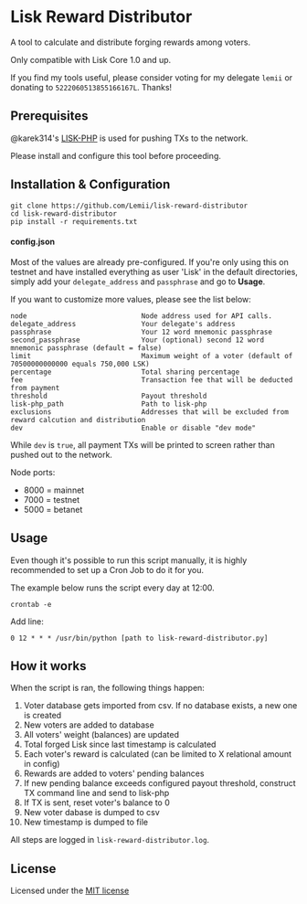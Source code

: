 # Lisk Reward Distributor
A tool to calculate and distribute forging rewards among voters.

Only compatible with Lisk Core 1.0 and up.

If you find my tools useful, please consider voting for my delegate `lemii` or donating to `5222060513855166167L`. Thanks!

## Prerequisites
@karek314's [LISK-PHP](https://github.com/karek314/lisk-php) is used for pushing TXs to the network. 

Please install and configure this tool before proceeding.

## Installation & Configuration
```
git clone https://github.com/Lemii/lisk-reward-distributor
cd lisk-reward-distributor
pip install -r requirements.txt
```

#### config.json
Most of the values are already pre-configured. If you're only using this on testnet and have installed everything as user 'Lisk' in the default directories, simply add your `delegate_address` and `passphrase` and go to **Usage**.

If you want to customize more values, please see the list below:

```
node                            Node address used for API calls.
delegate_address                Your delegate's address
passphrase                      Your 12 word mnemonic passphrase
second_passphrase               Your (optional) second 12 word mnemonic passphrase (default = false)
limit                           Maximum weight of a voter (default of 70500000000000 equals 750,000 LSK)
percentage                      Total sharing percentage
fee                             Transaction fee that will be deducted from payment
threshold                       Payout threshold
lisk-php_path                   Path to lisk-php
exclusions                      Addresses that will be excluded from reward calcution and distribution
dev                             Enable or disable "dev mode"
```
While `dev` is `true`, all payment TXs will be printed to screen rather than pushed out to the network.


Node ports:
- 8000 = mainnet
- 7000 = testnet
- 5000 = betanet


## Usage
Even though it's possible to run this script manually, it is highly recommended to set up a Cron Job to do it for you.

The example below runs the script every day at 12:00. 
```
crontab -e 
```

Add line:
```
0 12 * * * /usr/bin/python [path to lisk-reward-distributor.py]
```

## How it works
When the script is ran, the following things happen:
1. Voter database gets imported from csv. If no database exists, a new one is created
2. New voters are added to database
3. All voters' weight (balances) are updated
4. Total forged Lisk since last timestamp is calculated
5. Each voter's reward is calculated (can be limited to X relational amount in config)
6. Rewards are added to voters' pending balances
7. If new pending balance exceeds configured payout threshold, construct TX command line and send to lisk-php 
8. If TX is sent, reset voter's balance to 0
9. New voter dabase is dumped to csv
10. New timestamp is dumped to file

All steps are logged in `lisk-reward-distributor.log`.

## License
Licensed under the [MIT license](https://github.com/Lemii/lisk-reward-distributor/blob/master/LICENSE)
